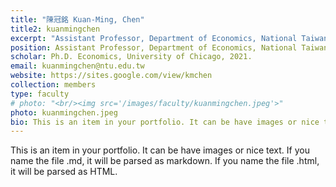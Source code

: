 ```yaml
---
title: "陳冠銘 Kuan-Ming, Chen"
title2: kuanmingchen
excerpt: "Assistant Professor, Department of Economics, National Taiwan University<br/><img src='/images/faculty/kuanmingchen.jpeg'>"
position: Assistant Professor, Department of Economics, National Taiwan University
scholar: Ph.D. Economics, University of Chicago, 2021.
email: kuanmingchen@ntu.edu.tw
website: https://sites.google.com/view/kmchen
collection: members
type: faculty
# photo: "<br/><img src='/images/faculty/kuanmingchen.jpeg'>"
photo: kuanmingchen.jpeg
bio: This is an item in your portfolio. It can be have images or nice text. If you name the file .md, it will be parsed as markdown. If you name the file .html, it will be parsed as HTML. 
---
```


This is an item in your portfolio. It can be have images or nice text. If you name the file .md, it will be parsed as markdown. If you name the file .html, it will be parsed as HTML. 
